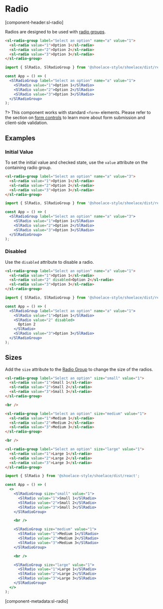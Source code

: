 # Radio

[component-header:sl-radio]

Radios are designed to be used with [radio groups](/components/radio-group).

```html preview
<sl-radio-group label="Select an option" name="a" value="1">
  <sl-radio value="1">Option 1</sl-radio>
  <sl-radio value="2">Option 2</sl-radio>
  <sl-radio value="3">Option 3</sl-radio>
</sl-radio-group>
```

```jsx react
import { SlRadio, SlRadioGroup } from '@shoelace-style/shoelace/dist/react';

const App = () => (
  <SlRadioGroup label="Select an option" name="a" value="1">
    <SlRadio value="1">Option 1</SlRadio>
    <SlRadio value="2">Option 2</SlRadio>
    <SlRadio value="3">Option 3</SlRadio>
  </SlRadioGroup>
);
```

?> This component works with standard `<form>` elements. Please refer to the section on [form controls](/getting-started/form-controls) to learn more about form submission and client-side validation.

## Examples

### Initial Value

To set the initial value and checked state, use the `value` attribute on the containing radio group.

```html preview
<sl-radio-group label="Select an option" name="a" value="3">
  <sl-radio value="1">Option 1</sl-radio>
  <sl-radio value="2">Option 2</sl-radio>
  <sl-radio value="3">Option 3</sl-radio>
</sl-radio-group>
```

```jsx react
import { SlRadio, SlRadioGroup } from '@shoelace-style/shoelace/dist/react';

const App = () => (
  <SlRadioGroup label="Select an option" name="a" value="3">
    <SlRadio value="1">Option 1</SlRadio>
    <SlRadio value="2">Option 2</SlRadio>
    <SlRadio value="3">Option 3</SlRadio>
  </SlRadioGroup>
);
```

### Disabled

Use the `disabled` attribute to disable a radio.

```html preview
<sl-radio-group label="Select an option" name="a" value="1">
  <sl-radio value="1">Option 1</sl-radio>
  <sl-radio value="2" disabled>Option 2</sl-radio>
  <sl-radio value="3">Option 3</sl-radio>
</sl-radio-group>
```

```jsx react
import { SlRadio, SlRadioGroup } from '@shoelace-style/shoelace/dist/react';

const App = () => (
  <SlRadioGroup label="Select an option" name="a" value="1">
    <SlRadio value="1">Option 1</SlRadio>
    <SlRadio value="2" disabled>
      Option 2
    </SlRadio>
    <SlRadio value="3">Option 3</SlRadio>
  </SlRadioGroup>
);
```

## Sizes

Add the `size` attribute to the [Radio Group](/components/radio-group) to change the size of the radios.

```html preview
<sl-radio-group label="Select an option" size="small" value="1">
  <sl-radio value="1">Small 1</sl-radio>
  <sl-radio value="2">Small 2</sl-radio>
  <sl-radio value="3">Small 3</sl-radio>
</sl-radio-group>

<br />

<sl-radio-group label="Select an option" size="medium" value="1">
  <sl-radio value="1">Medium 1</sl-radio>
  <sl-radio value="2">Medium 2</sl-radio>
  <sl-radio value="3">Medium 3</sl-radio>
</sl-radio-group>

<br />

<sl-radio-group label="Select an option" size="large" value="1">
  <sl-radio value="1">Large 1</sl-radio>
  <sl-radio value="2">Large 2</sl-radio>
  <sl-radio value="3">Large 3</sl-radio>
</sl-radio-group>
```

```jsx react
import { SlRadio } from '@shoelace-style/shoelace/dist/react';

const App = () => (
  <>
    <SlRadioGroup size="small" value="1">
      <SlRadio value="1">Small 1</SlRadio>
      <SlRadio value="2">Small 2</SlRadio>
      <SlRadio value="3">Small 3</SlRadio>
    </SlRadioGroup>

    <br />

    <SlRadioGroup size="medium" value="1">
      <SlRadio value="1">Medium 1</SlRadio>
      <SlRadio value="2">Medium 2</SlRadio>
      <SlRadio value="3">Medium 3</SlRadio>
    </SlRadioGroup>

    <br />

    <SlRadioGroup size="large" value="1">
      <SlRadio value="1">Large 1</SlRadio>
      <SlRadio value="2">Large 2</SlRadio>
      <SlRadio value="3">Large 3</SlRadio>
    </SlRadioGroup>
  </>
);
```

[component-metadata:sl-radio]
